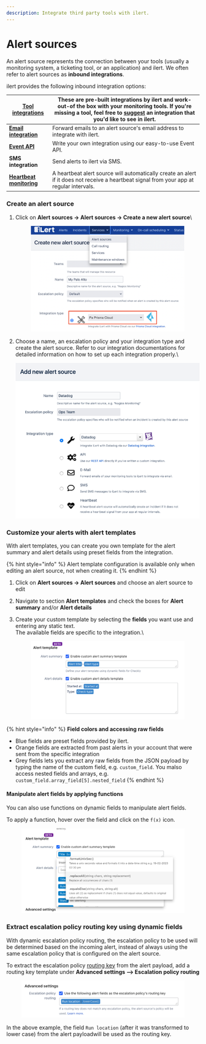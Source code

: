 ```yaml
---
description: Integrate third party tools with ilert.
---
```


# Alert sources

An alert source represents the connection between your tools (usually a monitoring system, a ticketing tool, or an application) and ilert. We often refer to alert sources as **inbound integrations**.

ilert provides the following inbound integration options:

| [**Tool integrations**](broken-reference)                   | These are pre-built integrations by ilert and work-out-of the box with your monitoring tools. If you're missing a tool, feel free to [suggest](../contact.md) an integration that you'd like to see in ilert. |
| ----------------------------------------------------------- | ------------------------------------------------------------------------------------------------------------------------------------------------------------------------------------------------------------- |
| [**Email integration**](../integrations/email/)             | Forward emails to an alert source's email address to integrate with ilert.                                                                                                                                    |
| [**Event API**](https://api.ilert.com/api-docs/#tag/Events) | Write your own integration using our easy-to-use Event API.                                                                                                                                                   |
| **SMS integration**                                         | Send alerts to ilert via SMS.                                                                                                                                                                                 |
| [**Heartbeat monitoring**](heartbeat-monitoring/)           | A heartbeat alert source will automatically create an alert if it does not receive a heartbeat signal from your app at regular intervals.                                                                     |

### Create an alert source

1.  Click on **Alert sources -> Alert sources -> Create a new alert source**\


    <figure><img src="../.gitbook/assets/image (50).png" alt=""><figcaption></figcaption></figure>
2.  Choose a name, an escalation policy and your integration type and create the alert source. Refer to our integration documentations for detailed information on how to set up each integration properly.\


    ![](<../.gitbook/assets/image (1) (1) (1).png>)

### Customize your alerts with alert templates

With alert templates, you can create you own template for the alert summary and alert details using preset fields from the integration.

{% hint style="info" %}
Alert template configuration is available only when editing an alert source, not when creating it.
{% endhint %}

1. Click on **Alert sources -> Alert sources** and choose an alert source to edit
2. Navigate to section **Alert templates** and check the boxes for **Alert summary** and/or **Alert details**
3.  Create your custom template by selecting the **fields** you want use and entering any static text. \
    The available fields are specific to the integration.\


    <figure><img src="../.gitbook/assets/image (42).png" alt=""><figcaption></figcaption></figure>

{% hint style="info" %}
**Field colors and accessing raw fields**

* Blue fields are preset fields provided by ilert.
* Orange fields are extracted from past alerts in your account that were sent from the specific integration
* Grey fields lets you extract any raw fields from the JSON payload by typing the name of the custom field, e.g. `custom_field`. You malso access nested fields and arrays, e.g. `custom_field.array_field[5].nested_field`
{% endhint %}

#### Manipulate alert fields by applying functions

You can also use functions on dynamic fields to manipulate alert fields.

To apply a function, hover over the field and click on the `f(x)` icon.

<figure><img src="../.gitbook/assets/Screenshot 2023-04-25 at 12.55.43.png" alt=""><figcaption></figcaption></figure>

### Extract escalation policy routing key using dynamic fields

With dynamic escalation policy routing, the escalation policy to be used will be determined based on the incoming alert, instead of always using the same escalation policy that is configured on the alert source.

To extract the escalation policy [routing key](../on-call-management-and-escalations/escalation-policies.md#routing-key-optional) from the alert payload, add a routing key template  under **Advanced settings --> Escalation policy routing**

<figure><img src="../.gitbook/assets/image (56).png" alt=""><figcaption></figcaption></figure>

In the above example, the field `Run location` (after it was transformed to lower case) from the alert payloadwill be used as the routing key.
